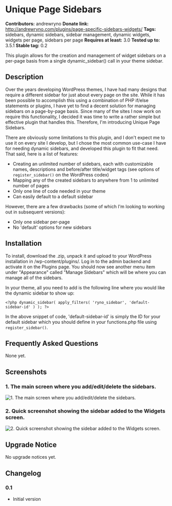 # Unique Page Sidebars #
**Contributors:** andrewryno
**Donate link:** http://andrewryno.com/plugins/page-specific-sidebars-widgets/
**Tags:** sidebars, dynamic sidebars, sidebar management, dynamic widgets, widgets per page, sidebars per page
**Requires at least:** 3.0
**Tested up to:** 3.5.1
**Stable tag:** 0.2

This plugin allows for the creation and management of widget sidebars on a per-page basis from a single dynamic_sidebar() call in your theme sidebar.

## Description ##

Over the years developing WordPress themes, I have had many designs that require a different sidebar for just about every page on the site. While it has been possible to accomplish this using a combination of PHP if/else statements or plugins, I have yet to find a decent solution for managing sidebars on a page-by-page basis. Since many of the sites I now work on require this functionality, I decided it was time to write a rather simple but effective plugin that handles this. Therefore, I'm introducing Unique Page Sidebars.

There are obviously some limitations to this plugin, and I don't expect me to use it on every site I develop, but I chose the most common use-case I have for needing dynamic sidebars, and developed this plugin to fit that need. That said, here is a list of features:

* Creating an unlimited number of sidebars, each with customizable names, descriptions and before/after title/widget tags (see options of `register_sidebar()` on the WordPress codex)
* Mapping any of the created sidebars to anywhere from 1 to unlimited number of pages
* Only one line of code needed in your theme
* Can easily default to a default sidebar

However, there are a few drawbacks (some of which I'm looking to working out in subsequent versions):

* Only one sidebar per-page
* No 'default' options for new sidebars

## Installation ##

To install, download the .zip, unpack it and upload to your WordPress installation in /wp-content/plugins/. Log in to the admin backend and activate it on the Plugins page. You should now see another menu item under "Appearance" called "Manage Sidebars" which will be where you can manage all of the sidebars.

In your theme, all you need to add is the following line where you would like the dynamic sidebar to show up:

`<?php dynamic_sidebar( apply_filters( 'ryno_sidebar', 'default-sidebar-id' ) ); ?>`

In the above snippet of code, 'default-sidebar-id' is simply the ID for your default sidebar which you should define in your functions.php file using `register_sidebar()`.

## Frequently Asked Questions ##

None yet.

## Screenshots ##

### 1. The main screen where you add/edit/delete the sidebars. ###
![1. The main screen where you add/edit/delete the sidebars.](http://s.wordpress.org/extend/plugins/unique-page-sidebars/screenshot-1.png)

### 2. Quick screenshot showing the sidebar added to the Widgets screen. ###
![2. Quick screenshot showing the sidebar added to the Widgets screen.](http://s.wordpress.org/extend/plugins/unique-page-sidebars/screenshot-2.png)


## Upgrade Notice ##

No upgrade notices yet.

## Changelog ##

### 0.1 ###
* Initial version